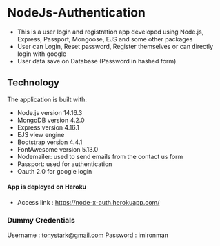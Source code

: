 # NodeJs-Authentication
- This is a user login and registration app developed using Node.js, Express, Passport, Mongoose, EJS and some other packages
- User can Login, Reset password, Register themselves or can directly login with google
- User data save on Database (Password in hashed form)
## Technology
The application is built with:

- Node.js version 14.16.3
- MongoDB version 4.2.0
- Express version 4.16.1
- EJS view engine
- Bootstrap version 4.4.1
- FontAwesome version 5.13.0
- Nodemailer: used to send emails from the contact us form
- Passport: used for authentication
- Oauth 2.0 for google login
#### App is deployed on Heroku
- Access link : https://node-x-auth.herokuapp.com/

### Dummy Credentials
   Username : tonystark@gmail.com
   Password : imironman
